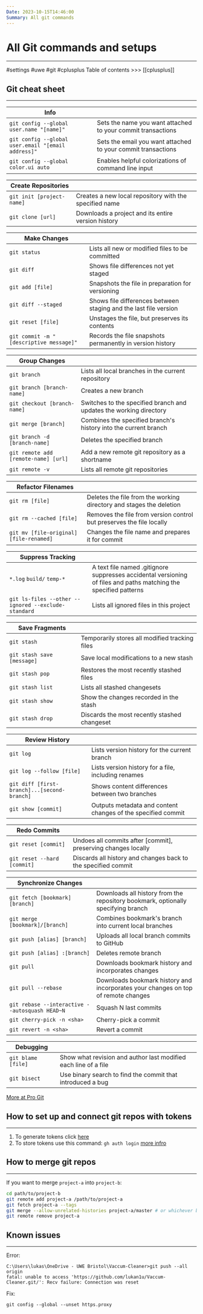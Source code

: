 ```yaml
---
Date: 2023-10-15T14:46:00
Summary: All git commands
---
```

# All Git commands and setups
---
#settings #uwe #git #cplusplus 
Table of contents >>> [[cplusplus]]

## Git cheat sheet
---

|Info   |   |
|---|---|
|`git config --global user.name "[name]"`|Sets the name you want attached to your commit transactions|
|`git config --global user.email "[email address]"`|Sets the email you want attached to your commit transactions|
|`git config --global color.ui auto`|Enables helpful colorizations of command line input|

| Create Repositories       |                                                        |
| ------------------------- | ------------------------------------------------------ |
| `git init [project-name]` | Creates a new local repository with the specified name |
| `git clone [url]`         | Downloads a project and its entire version history     |

|Make Changes   |   |
|---|---|
|`git status`|Lists all new or modified files to be committed|
|`git diff`|Shows file differences not yet staged|
|`git add [file]`|Snapshots the file in preparation for versioning|
|`git diff --staged`|Shows file differences between staging and the last file version|
|`git reset [file]`|Unstages the file, but preserves its contents|
|`git commit -m "[descriptive message]"`|Records the file snapshots permanently in version history|

|Group Changes   |   |
|---|---|
|`git branch`|Lists all local branches in the current repository|
|`git branch [branch-name]`|Creates a new branch|
|`git checkout [branch-name]`|Switches to the specified branch and updates the working directory|
|`git merge [branch]`|Combines the specified branch's history into the current branch|
|`git branch -d [branch-name]`|Deletes the specified branch|
|`git remote add [remote-name] [url]`|Add a new remote git repository as a shortname|
|`git remote -v`|Lists all remote git repositories|

|Refactor Filenames   |   |
|---|---|
|`git rm [file]`|Deletes the file from the working directory and stages the deletion|
|`git rm --cached [file]`|Removes the file from version control but preserves the file locally|
|`git mv [file-original] [file-renamed]`|Changes the file name and prepares it for commit|

|Suppress Tracking   |   |
|---|---|
|`*.log` `build/` `temp-*`|A text file named .gitignore suppresses accidental versioning of files and paths matching the specified patterns|
|`git ls-files --other --ignored --exclude-standard`|Lists all ignored files in this project|

|Save Fragments   |   |
|---|---|
|`git stash`|Temporarily stores all modified tracking files|
|`git stash save [message]`|Save local modifications to a new stash|
|`git stash pop`|Restores the most recently stashed files|
|`git stash list`|Lists all stashed changesets|
|`git stash show`|Show the changes recorded in the stash|
|`git stash drop`|Discards the most recently stashed changeset|

| Review History  |   |
|---|---|
|`git log`|Lists version history for the current branch|
|`git log --follow [file]`|Lists version history for a file, including renames|
|`git diff [first-branch]...[second-branch]`|Shows content differences between two branches|
|`git show [commit]`|Outputs metadata and content changes of the specified commit|

| Redo Commits  |   |
|---|---|
|`git reset [commit]`|Undoes all commits after [commit], preserving changes locally|
|`git reset --hard [commit]`|Discards all history and changes back to the specified commit|

|Synchronize Changes   |   |
|---|---|
|`git fetch [bookmark] [branch]`|Downloads all history from the repository bookmark, optionally specifying branch|
|`git merge [bookmark]/[branch]`|Combines bookmark's branch into current local branches|
|`git push [alias] [branch]`|Uploads all local branch commits to GitHub|
|`git push [alias] :[branch]`|Deletes remote branch|
|`git pull`|Downloads bookmark history and incorporates changes|
|`git pull --rebase`|Downloads bookmark history and incorporates your changes on top of remote changes|
|`git rebase --interactive --autosquash HEAD~N`|Squash N last commits|
|`git cherry-pick -n <sha>`|Cherry-pick a commit|
|`git revert -n <sha>`|Revert a commit|

|Debugging   |   |
|---|---|
|`git blame [file]`|Show what revision and author last modified each line of a file|
|`git bisect`|Use binary search to find the commit that introduced a bug|

[More at Pro Git](https://git-scm.com/book/en/v2/Getting-Started-Git-Basics)
## How to set up and connect git repos with tokens
---
1. To generate tokens click [here](https://www.youtube.com/watch?v=ytSoabxSQ6E)
2. To store tokens use this command: `gh auth login` [more infro](https://docs.github.com/en/get-started/getting-started-with-git/caching-your-github-credentials-in-git)

## How to merge git repos
---
If you want to merge `project-a` into `project-b`:
```bash
cd path/to/project-b
git remote add project-a /path/to/project-a
git fetch project-a --tags
git merge --allow-unrelated-histories project-a/master # or whichever branch you want to merge
git remote remove project-a
```

## Known issues
---
Error:
```ERROR
C:\Users\lukas\OneDrive - UWE Bristol\Vaccum-Cleaner>git push --all origin
fatal: unable to access 'https://github.com/lukan1u/Vaccum-Cleaner.git/': Recv failure: Connection was reset
```
Fix:
```FIX
git config --global --unset https.proxy
```
